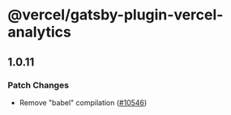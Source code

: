 # @vercel/gatsby-plugin-vercel-analytics

## 1.0.11

### Patch Changes

- Remove "babel" compilation ([#10546](https://github.com/khulnasoft/devship/pull/10546))

